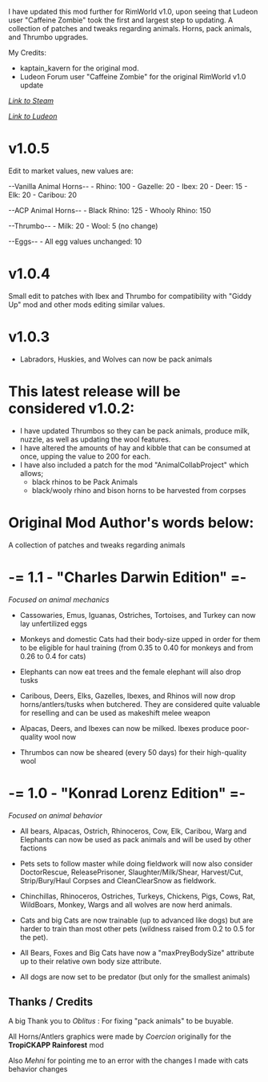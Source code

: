 I have updated this mod further for RimWorld v1.0, upon seeing that Ludeon user "Caffeine Zombie" took the first and largest step to updating. A collection of patches and tweaks regarding animals. Horns, pack animals, and Thrumbo upgrades.
 
My Credits:
- kaptain_kavern for the original mod.
- Ludeon Forum user "Caffeine Zombie" for the original RimWorld v1.0 update


_[Link to Steam](https://steamcommunity.com/sharedfiles/filedetails/?id=1588681499)_

_[Link to Ludeon](https://ludeon.com/forums/index.php?topic=47165.msg447419#msg447419)_

# v1.0.5

Edit to market values, new values are:

--Vanilla Animal Horns--
    - Rhino: 100
    - Gazelle: 20
    - Ibex: 20
    - Deer: 15
    - Elk: 20
    - Caribou: 20

--ACP Animal Horns--
    - Black Rhino: 125
    - Whooly Rhino: 150

--Thrumbo--
    - Milk: 20
    - Wool: 5 (no change)

--Eggs--
    - All egg values unchanged: 10

# v1.0.4
Small edit to patches with Ibex and Thrumbo for compatibility with "Giddy Up" mod and other mods editing similar values.

# v1.0.3
- Labradors, Huskies, and Wolves can now be pack animals

# This latest release will be considered v1.0.2:
- I have updated Thrumbos so they can be pack animals, produce milk, nuzzle, as well as updating the wool features.
- I have altered the amounts of hay and kibble that can be consumed at once, upping the value to 200 for each.
- I have also included a patch for the mod "AnimalCollabProject" which allows; 
	- black rhinos to be Pack Animals
	- black/wooly rhino and bison horns to be harvested from corpses

# Original Mod Author's words below:

A collection of patches and tweaks regarding animals

# -= 1.1 - "__Charles Darwin__  Edition" =-
_Focused on animal mechanics_ 

- Cassowaries, Emus, Iguanas, Ostriches, Tortoises, and Turkey can now lay unfertilized eggs

- Monkeys and domestic Cats had their body-size upped in order for them to be eligible for haul training (from 0.35 to 0.40 for monkeys and from 0.26 to 0.4 for cats)

- Elephants can now eat trees and the female elephant will also drop tusks

- Caribous, Deers, Elks, Gazelles, Ibexes, and Rhinos will now drop horns/antlers/tusks when butchered. They are considered quite valuable for reselling and can be used as makeshift melee weapon

- Alpacas, Deers, and Ibexes can now be milked. Ibexes produce poor-quality wool now

- Thrumbos can now be sheared (every 50 days) for their high-quality wool


# -= 1.0 - "__Konrad Lorenz__  Edition" =-
_Focused on animal behavior_ 

- All bears, Alpacas, Ostrich, Rhinoceros, Cow, Elk, Caribou, Warg and Elephants can now be used as pack animals and will be used by other factions

- Pets sets to follow master while doing fieldwork will now also consider DoctorRescue, ReleasePrisoner, Slaughter/Milk/Shear, Harvest/Cut, Strip/Bury/Haul Corpses and CleanClearSnow as fieldwork.

- Chinchillas, Rhinoceros, Ostriches, Turkeys, Chickens, Pigs, Cows, Rat, WildBoars, Monkey, Wargs and all wolves are now herd animals.

- Cats and big Cats are now trainable (up to advanced like dogs) but are harder to train than most other pets (wildness raised from 0.2 to 0.5 for the pet).

- All Bears, Foxes and Big Cats have now a "maxPreyBodySize" attribute up to their relative own body size attribute.

- All dogs are now set to be predator (but only for the smallest animals)


## Thanks / Credits

A big Thank you to *Oblitus* : For fixing "pack animals" to be buyable.

All Horns/Antlers graphics were made by *Coercion* originally for the **TropiCKAPP Rainforest** mod

Also *Mehni* for pointing me to an error with the changes I made with cats behavior changes
